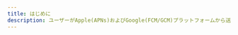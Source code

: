 ```yaml
---
title: はじめに
description: ユーザーがApple(APNs)およびGoogle(FCM/GCM)プラットフォームから送信されるモバイルプッシュメッセージを受信できるようにします。 Amplify CLI は、Amazon Pinpoint を使用してプッシュ通知バックエンドをデプロイします。 また、ユーザーの行動をプッシュやその他のメッセージングと結び付けるキャンペーンを作成することもできます。
---
```


<inline-fragment src="~/sdk/fragments/library-callout.md"></inline-fragment>

<inline-fragment platform="ios" src="~/sdk/push-notifications/fragments/ios/getting-started.md"></inline-fragment> <inline-fragment platform="android" src="~/sdk/push-notifications/fragments/android/getting-started.md"></inline-fragment>